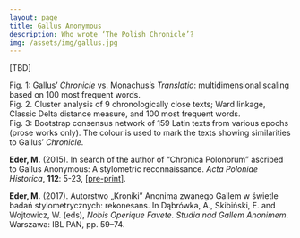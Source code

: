 ```yaml
---
layout: page
title: Gallus Anonymous
description: Who wrote ‘The Polish Chronicle’?
img: /assets/img/gallus.jpg
---
```


[TBD]


<div>
    <img class="col two left" src="{{ site.baseurl }}/assets/img/gallus_PCA.png" alt="" title="example image"/>
</div>
<div class="col two caption">
    Fig. 1: Gallus’ <i>Chronicle</i> vs. Monachus’s <i>Translatio</i>: multidimensional scaling based on 100 most frequent words.
</div>

<div>
    <img class="col two left" src="{{ site.baseurl }}/assets/img/gallus_clustering.png" alt="" title="example image"/>
</div>
<div class="col two caption">
    Fig. 2. Cluster analysis of 9 chronologically close texts; Ward linkage, Classic Delta distance measure, and 100 most frequent words.
</div>

<div>
    <img class="col three left" src="{{ site.baseurl }}/assets/img/gallus_network.png" alt="" title="example image"/>
</div>
<div class="col three caption">
    Fig. 3: Bootstrap consensus network of 159 Latin texts from various epochs (prose works only). The colour is used to mark the texts showing similarities to Gallus’ <i>Chronicle</i>.
</div>



**Eder, M.** (2015). In search of the author of “Chronica Polonorum” ascribed to Gallus Anonymous: A stylometric reconnaissance. _Acta Poloniae Historica_, **112**: 5-23, [[pre-print](https://github.com/computationalstylistics/preprints/blob/master/Eder_Author_of_Chronica_Polonorum.pdf)].

**Eder, M.** (2017). Autorstwo „Kroniki” Anonima zwanego Gallem w świetle badań stylometrycznych: rekonesans. In Dąbrówka, A., Skibiński, E. and Wojtowicz, W. (eds), _Nobis Operique Favete. Studia nad Gallem Anonimem_. Warszawa: IBL PAN, pp. 59–74.
